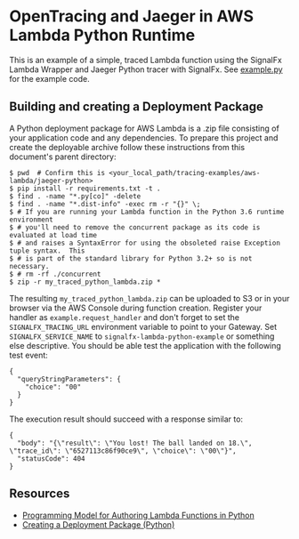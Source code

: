 # OpenTracing and Jaeger in AWS Lambda Python Runtime

This is an example of a simple, traced Lambda function using the SignalFx Lambda Wrapper and Jaeger Python tracer with SignalFx.
See [example.py](./example.py) for the example code.

## Building and creating a Deployment Package

A Python deployment package for AWS Lambda is a .zip file consisting of your application code and any dependencies.
To prepare this project and create the deployable archive follow these instructions from this document's parent
directory:

```
$ pwd  # Confirm this is <your_local_path/tracing-examples/aws-lambda/jaeger-python>
$ pip install -r requirements.txt -t .
$ find . -name "*.py[co]" -delete
$ find . -name "*.dist-info" -exec rm -r "{}" \;
$ # If you are running your Lambda function in the Python 3.6 runtime environment
$ # you'll need to remove the concurrent package as its code is evaluated at load time
$ # and raises a SyntaxError for using the obsoleted raise Exception tuple syntax.  This
$ # is part of the standard library for Python 3.2+ so is not necessary.
$ # rm -rf ./concurrent
$ zip -r my_traced_python_lambda.zip *
```

The resulting `my_traced_python_lambda.zip` can be uploaded to S3 or in your browser via the AWS Console
during function creation. Register your handler as `example.request_handler` and don't forget to set the
`SIGNALFX_TRACING_URL` environment variable to point to your Gateway. Set
`SIGNALFX_SERVICE_NAME` to `signalfx-lambda-python-example` or something else
descriptive. You should be able test the application with the following test
event:

```
{
  "queryStringParameters": {
    "choice": "00"
  }
}
```

The execution result should succeed with a response similar to:
```
{
  "body": "{\"result\": \"You lost! The ball landed on 18.\", \"trace_id\": \"6527113c86f90ce9\", \"choice\": \"00\"}",
  "statusCode": 404
}
```

## Resources

- [Programming Model for Authoring Lambda Functions in Python](https://docs.aws.amazon.com/lambda/latest/dg/python-programming-model.html)
- [Creating a Deployment Package (Python)](https://docs.aws.amazon.com/lambda/latest/dg/lambda-python-how-to-create-deployment-package.html)
